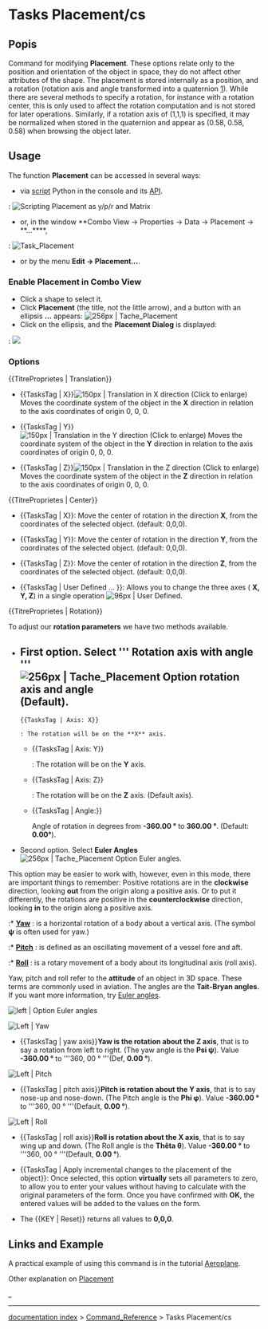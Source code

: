 # Tasks Placement/cs
## Popis

Command for modifying **Placement**. These options relate only to the position and orientation of the object in space, they do not affect other attributes of the shape. The placement is stored internally as a position, and a rotation (rotation axis and angle transformed into a quaternion [1](https://en.wikipedia.org/wiki/Quaternions_and_spatial_rotation)). While there are several methods to specify a rotation, for instance with a rotation center, this is only used to affect the rotation computation and is not stored for later operations. Similarly, if a rotation axis of (1,1,1) is specified, it may be normalized when stored in the quaternion and appear as (0.58, 0.58, 0.58) when browsing the object later.

## Usage

The function **Placement** can be accessed in several ways:

-   via [script](Python_scripting_tutorial#Vecteurs_et_Positions.md) Python in the console and its [API](Placement_API.md).

:   ![Scripting Placement as y/p/r and Matrix](images/PlacePyConv10.png )

-   or, in the window **Combo View → Properties → Data → Placement → **...****,

:   ![Task\_Placement](images/_Tache_Placement_fr_01.png )

-   or by the menu **Edit → Placement\...**.

### Enable Placement in Combo View 

-   Click a shape to select it.
-   Click **Placement** (the title, not the little arrow), and a button with an ellipsis **...** appears: ![ 256px \| Tache\_Placement](images/_Tache_Placement_01_fr_00.png )
-   Click on the ellipsis, and the **Placement Dialog** is displayed:

:   ![](images/Tache_Placement_en_02.png )




### Options


{{TitreProprietes | Translation}}

-    {{TasksTag | X}}![ 150px \| Translation in X direction (Click to enlarge)](images/_Tache_Placement_Translation_X_fr.gif ) Moves the coordinate system of the object in the **X** direction in relation to the axis coordinates of origin 0, 0, 0.

-    {{TasksTag | Y}}![ 150px \| Translation in the Y direction (Click to enlarge)](images/_Tache_Placement_Translation_Y_fr.gif ) Moves the coordinate system of the object in the **Y** direction in relation to the axis coordinates of origin 0, 0, 0.

-    {{TasksTag | Z}}![ 150px \| Translation in the Z direction (Click to enlarge)](images/_Tache_Placement_Translation_Z_fr.gif ) Moves the coordinate system of the object in the **Z** direction in relation to the axis coordinates of origin 0, 0, 0.


{{TitreProprietes | Center}}

-    {{TasksTag | X}}: Move the center of rotation in the direction **X**, from the coordinates of the selected object. (default: 0,0,0).

-    {{TasksTag | Y}}: Move the center of rotation in the direction **Y**, from the coordinates of the selected object. (default: 0,0,0).

-    {{TasksTag | Z}}: Move the center of rotation in the direction **Z**, from the coordinates of the selected object. (default: 0,0,0).

-    {{TasksTag | User Defined ... }}: Allows you to change the three axes ( **X, Y, Z**) in a single operation ![ 96px \| User Defined](images/_Part_Revolve_fr_06.png ).


{{TitreProprietes | Rotation}}

To adjust our **rotation parameters** we have two methods available.

-   First option. Select \'\'\' Rotation axis with angle \'\'\'![ 256px \| Tache\_Placement Option rotation axis and angle](images/_Tache_Placement_fr_05.png ) (Default).
    -   
        {{TasksTag | Axis: X}}
        
        : The rotation will be on the **X** axis.

    -   
        {{TasksTag | Axis: Y}}
        
        : The rotation will be on the **Y** axis.

    -   
        {{TasksTag | Axis: Z}}
        
        : The rotation will be on the **Z** axis. (Default axis).

    -   
        {{TasksTag | Angle:}}
        
        Angle of rotation in degrees from **-360.00 °** to **360.00 °**. (Default: **0.00°**).

-   Second option. Select **Euler Angles** ![ 256px \| Tache\_Placement Option Euler angles](images/_Tache_Placement_fr_04.png ).

This option may be easier to work with, however, even in this mode, there are important things to remember: Positive rotations are in the **clockwise** direction, looking **out** from the origin along a positive axis. Or to put it differently, the rotations are positive in the **counterclockwise** direction, looking **in** to the origin along a positive axis.

:\* **[Yaw](http://en.wikipedia.org/wiki/Flight_dynamics_%28fixed_wing_aircraft%29)** : is a horizontal rotation of a body about a vertical axis. (The symbol **ψ** is often used for yaw.)

:\* **[Pitch](http://en.wikipedia.org/wiki/Flight_dynamics_%28fixed_wing_aircraft%29)** : is defined as an oscillating movement of a vessel fore and aft.

:\* **[Roll](http://en.wikipedia.org/wiki/Flight_dynamics_%28fixed_wing_aircraft%29)** : is a rotary movement of a body about its longitudinal axis (roll axis).

Yaw, pitch and roll refer to the **attitude** of an object in 3D space. These terms are commonly used in aviation. The angles are the **Tait-Bryan angles.** If you want more information, try [Euler angles](http://en.wikipedia.org/wiki/Euler_angles).

![ left \| Option Euler angles](images/_Tache_Placement_en_03.png ) 

![ Left \| Yaw](images/_Tache_Placement_Lacet_fr_Mini.gif )

-    {{TasksTag | yaw axis}}**Yaw is the rotation about the Z axis**, that is to say a rotation from left to right. (The yaw angle is the **Psi ψ**). Value **-360.00 °** to \'\'\'360, 00 ° \'\'\'(Def, **0.00 °**).

![ Left \| Pitch](images/_Tache_Placement_Tangage_fr_Mini.gif )

-    {{TasksTag | pitch axis}}**Pitch is rotation about the Y axis**, that is to say nose-up and nose-down. (The Pitch angle is the **Phi φ**). Value **-360.00 °** to \'\'\'360, 00 ° \'\'\'(Default, **0.00 °**).

![ Left \| Roll](images/_Tache_Placement_Roulis_fr_Mini.gif )

-    {{TasksTag | roll axis}}**Roll is rotation about the X axis**, that is to say wing up and down. (The Roll angle is the **Thêta θ**). Value **-360.00 °** to \'\'\'360, 00 ° \'\'\'(Default, **0.00 °**).

-    {{TasksTag | Apply incremental changes to the placement of the object}}: Once selected, this option **virtually** sets all parameters to zero, to allow you to enter your values ​​without having to calculate with the original parameters of the form. Once you have confirmed with **OK**, the entered values ​​will be added to the values ​​on the form.

-   The {{KEY | Reset}} returns all values ​​to **0,0,0**.

## Links and Example 

A practical example of using this command is in the tutorial [ Aeroplane](Aeroplane.md).

Other explanation on [Placement](Placement.md)







_

---
[documentation index](../README.md) > [Command_Reference](Category_Command_Reference.md) > Tasks Placement/cs
